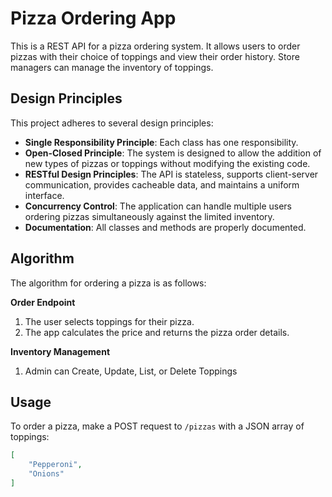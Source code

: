 # Pizza Ordering App

This is a REST API for a pizza ordering system. It allows users to order pizzas with their choice of toppings and view their order history. Store managers can manage the inventory of toppings.

## Design Principles

This project adheres to several design principles:

- **Single Responsibility Principle**: Each class has one responsibility.
- **Open-Closed Principle**: The system is designed to allow the addition of new types of pizzas or toppings without modifying the existing code.
- **RESTful Design Principles**: The API is stateless, supports client-server communication, provides cacheable data, and maintains a uniform interface.
- **Concurrency Control**: The application can handle multiple users ordering pizzas simultaneously against the limited inventory.
- **Documentation**: All classes and methods are properly documented.

## Algorithm

The algorithm for ordering a pizza is as follows:

**Order Endpoint**
1. The user selects toppings for their pizza.
2. The app calculates the price and returns the pizza order details.

**Inventory Management**
1. Admin can Create, Update, List, or Delete Toppings

## Usage

To order a pizza, make a POST request to `/pizzas` with a JSON array of toppings:

```json
[
    "Pepperoni",
    "Onions"
]
